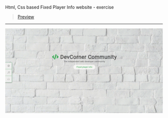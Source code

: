 Html, Css based Fixed Player Info website - exercise
> [Preview](https://r4nd3l.github.io/FixedPlayerInfo/)
---

![FixedPlayerInfo](https://github.com/r4nd3l/FixedPlayerInfo/blob/master/img/sample.gif)
